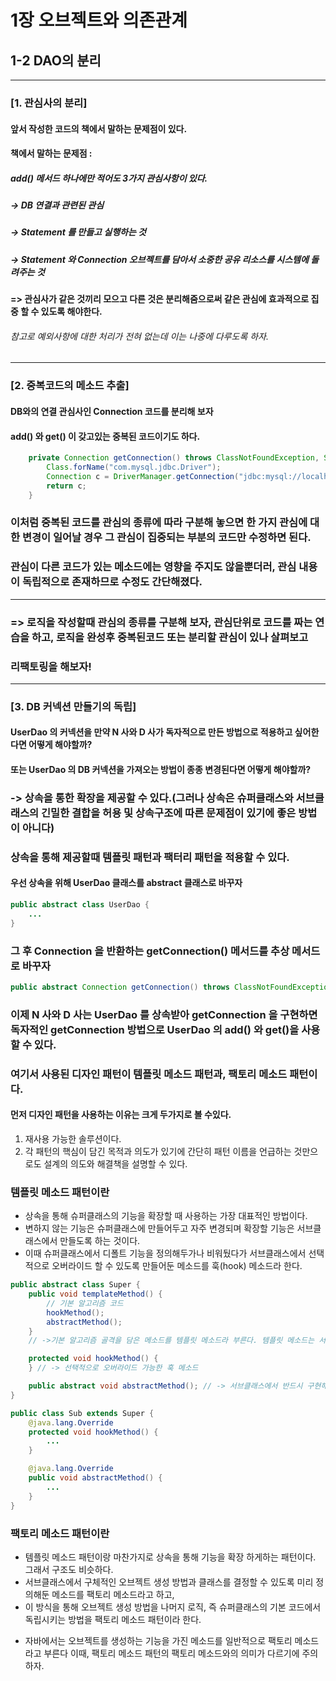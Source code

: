 # 1장 오브젝트와 의존관계

## 1-2 DAO의 분리
---
### [1. 관심사의 분리]
#### 앞서 작성한 코드의 책에서 말하는 문제점이 있다.
#### 책에서 말하는 문제점 :
##### add() 메서드 하나에만 적어도 3가지 관심사항이 있다.
##### -> DB 연결과 관련된 관심
##### -> Statement 를 만들고 실행하는 것
##### -> Statement 와 Connection 오브젝트를 담아서 소중한 공유 리소스를 시스템에 돌려주는 것
#### => 관심사가 같은 것끼리 모으고 다른 것은 분리해줌으로써 같은 관심에 효과적으로 집중 할 수 있도록 해야한다.
###### 참고로 예외사항에 대한 처리가 전혀 없는데 이는 나중에 다루도록 하자.
---
### [2. 중복코드의 메소드 추출]
#### DB와의 연결 관심사인 Connection 코드를 분리해 보자
#### add() 와 get() 이 갖고있는 중복된 코드이기도 하다.
```java
    private Connection getConnection() throws ClassNotFoundException, SQLException {
        Class.forName("com.mysql.jdbc.Driver");
        Connection c = DriverManager.getConnection("jdbc:mysql://localhost/springbook", "spring", "book");
        return c;
    }
```
### 이처럼 중복된 코드를 관심의 종류에 따라 구분해 놓으면 한 가지 관심에 대한 변경이 일어날 경우 그 관심이 집중되는 부분의 코드만 수정하면 된다.
### 관심이 다른 코드가 있는 메소드에는 영향을 주지도 않을뿐더러, 관심 내용이 독립적으로 존재하므로 수정도 간단해졌다.
---
### => 로직을 작성할때 관심의 종류를  구분해 보자, 관심단위로 코드를 짜는 연습을 하고, 로직을 완성후 중복된코드 또는 분리할 관심이 있나 살펴보고
###    리팩토링을 해보자!

---

### [3. DB 커넥션 만들기의 독립]
#### UserDao 의 커넥션을 만약 N 사와 D 사가 독자적으로 만든 방법으로 적용하고 싶어한다면 어떻게 해야할까?
#### 또는 UserDao 의 DB 커넥션을 가져오는 방법이 종종 변경된다면 어떻게 해야할까?
### -> 상속을 통한 확장을 제공할 수 있다.(그러나 상속은 슈퍼클래스와 서브클래스의 긴밀한 결합을 허용 및 상속구조에 따른 문제점이 있기에 좋은 방법이 아니다)
### 상속을 통해 제공할때 템플릿 패턴과 팩터리 패턴을 적용할 수 있다.

#### 우선 상속을 위해 UserDao 클래스를 abstract 클래스로 바꾸자
```java
public abstract class UserDao {
    ...
}
```
### 그 후 Connection 을 반환하는 getConnection() 메서드를 추상 메서드로 바꾸자
```java
public abstract Connection getConnection() throws ClassNotFoundException, SQLException;
```
### 이제 N 사와 D 사는 UserDao 를 상속받아 getConnection 을 구현하면 독자적인 getConnection 방법으로 UserDao 의 add() 와 get()을 사용할 수 있다.

### 여기서 사용된 디자인 패턴이 템플릿 메소드 패턴과, 팩토리 메소드 패턴이다.
#### 먼저 디자인 패턴을 사용하는 이유는 크게 두가지로 볼 수있다.
1. 재사용 가능한 솔루션이다.
2. 각 패턴의 핵심이 담긴 목적과 의도가 있기에 간단히 패턴 이름을 언급하는 것만으로도 설계의 의도와 해결책을 설명할 수 있다.

### 템플릿 메소드 패턴이란
- 상속을 통해 슈퍼클래스의 기능을 확장할 때 사용하는 가장 대표적인 방법이다.
- 변하지 않는 기능은 슈퍼클래스에 만들어두고 자주 변경되며 확장할 기능은 서브클래스에서 만들도록 하는 것이다.
- 이때 슈퍼클래스에서 디폴트 기능을 정의해두가나 비워뒀다가 서브클래스에서 선택적으로 오버라이드 할 수 있도록 만들어둔 메소드를 훅(hook) 메소드라 한다.

```java
public abstract class Super {
    public void templateMethod() {
        // 기본 알고리즘 코드
        hookMethod();
        abstractMethod();
    }
    // ->기본 알고리즘 골격을 담은 메소드를 템플릿 메소드라 부른다. 템플릿 메소드는 서브클래스에서 오버라이드하거나 구현할 메소드를 사용한다.

    protected void hookMethod() {
    } // -> 선택적으로 오버라이드 가능한 훅 메소드

    public abstract void abstractMethod(); // -> 서브클래스에서 반드시 구현해야 하는 추상 메소드
}

public class Sub extends Super {
    @java.lang.Override
    protected void hookMethod() {
        ...
    }

    @java.lang.Override
    public void abstractMethod() {
        ...
    }
}
```

### 팩토리 메소드 패턴이란
- 템플릿 메소드 패턴이랑 마찬가지로 상속을 통해 기능을 확장 하게하는 패턴이다. 그래서 구조도 비슷하다.
- 서브클래스에서 구체적인 오브젝트 생성 방법과 클래스를 결정할 수 있도록 미리 정의해둔 메소드를 팩토리 메소드라고 하고,
- 이 방식을 통해 오브젝트 생성 방법을 나머지 로직, 즉 슈퍼클래스의 기본 코드에서 독립시키는 방법을 팩토리 메소드 패턴이라 한다.
* 자바에서는 오브젝트를 생성하는 기능을 가진 메소드를 일반적으로 팩토리 메소드라고 부른다 이때, 팩토리 메소드 패턴의 팩토리 메소드와의 의미가 다르기에 주의하자.
